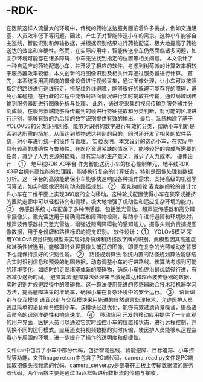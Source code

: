# -RDK-
在医院这样人流量大的环境中，传统的药物送达服务面临着许多挑战，例如交通阻塞、人员效率低下等问题。因此，产生了对智能传送小车的需求。这种小车能够自主巡线，智能识别和传输数据，并根据识别结果进行药物配送，极大地提高了药物送达的效率和准确性。然而，在实际应用中，智能传送小车仍然面临诸多问题，如复杂环境可能存在诸多障碍，小车无法找到指定的位置等相关问题。
本文设计了一种自适应的药物配送小车，并开发了相应的软件，考虑到树莓派的计算效率相较于服务器效率较低，本文创新的将图像识别及相关计算通过服务器进行计算。
首先，本系统采用高精度的摄像设备进行视频采集，通过图像处理，让小车可以按照指定的路线进行巡线行走，搭配红外线避障，能够很好的躲避可能存在的障碍，避免小车碰撞，在行驶的过程中能够对路面情况进行实时提取并传输，通过局域网传输到服务器断进行图像分析与处理。
此外，通过将采集的视频传输到服务器并分割成帧，在服务器端能够将传输到的帧进行特征提取和分类判断，对可能的区域进行识别，能够有效的为后续的数字识别提供有效的输出。
最后，系统构建了基于YOLOV5S的分类识别网络，能够对识别的数字进行有效的分类，帮助小车判断是否到达所需的场地，从而达到货物送达判别的目的，同时还开发了相关的软件系统，对小车进行统一的操作与管理。
实验表明，本文设计的送药小车，在实际中具有较高的准确性与鲁棒性。在医疗资源紧缺的情况下，能够较好的完成所需要的任务，减少了人力资源的损耗，具有实际的生产意义，减少了人力成本。
硬件设计：
①　地平线RDK X3平台
作为智能送药小车的核心控制单元，地平线RDK X3平台拥有高性能的处理器，能够执行复杂的计算任务，特别是图像处理和数据分析。这一平台的高效能确保小车能够快速响应各种操作需求，支持高级的机器学习算法，如实时图像识别和动态路径规划。
②　麦克纳姆轮
麦克纳姆轮的设计允许小车在二维平面上实现360度的全向移动。这种轮式配置使得小车在狭窄或拥挤的医院走廊中可以轻松转向和侧移，极大地增强了机动性和适应复杂环境的能力。
③　传感器系统
小车配备了多种传感器，包括激光雷达、超声波传感器和高分辨率摄像头。激光雷达用于精确测距和障碍物检测，帮助小车进行避障和环境映射。超声波传感器补充激光雷达，增强近距离障碍物的感知能力。摄像头则负责捕捉图像数据，用于身份牌和路径标识的视觉识别。
软件设计：
①　YOLOv5模型
采用YOLOv5视觉识别模型来实现对身份牌和路径数字牌的识别。此模型因其高速度和准确性被选用，能够即时处理摄像头捕获的图像，即便在复杂的光照或动态背景下也能保持良好的识别性能。
②　路径规划算法
系统内置的路径规划算法能够结合实时识别信息和预设的地图数据，动态调整小车的行进路线。该算法考虑到可能的环境变化，如临时的走廊堵塞或新的障碍物，确保小车始终沿最优路径行进，有效减少送药时间。
避障算法
避障算法处理来自激光雷达和超声波传感器的数据，实时识别并规避路径中的障碍物。这一算法使用先进的传感器融合技术和机器学习方法，提高避障决策的准确率，确保小车在复杂环境中的安全运行。
③　语音识别与交互模块
语音识别与交互模块采用先进的自然语言处理技术，允许医护人员通过简单的语音命令控制小车。该模块经过优化，能够有效过滤背景噪音，提高语音命令的识别准确性和响应速度。
④　移动应用
开发的移动应用提供了一个直观的用户界面，医护人员可以通过它实时监控小车的位置和状态，进行远程控制，并切换不同的运行模式。应用还支持视频数据的实时传输，使医护人员能够从远程监看小车周围的环境，进一步提升了操作的透明度和便捷性。

文件car中包含了小车中部分代码，包括智能巡线、智能避障、目标追踪、小车控制等功能，文件Image return中包含了PC端代码，camera_read.py文件是PC端读取摄像头视频流的代码，camera_server.py是部署在主板上传输数据流的服务器代码，两个函数主要是通过flask框架进行数据流的传输与接收。		  	
